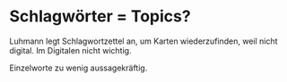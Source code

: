 # Schlagwörter = Topics?

Luhmann legt Schlagwortzettel an, um Karten wiederzufinden, weil nicht digital. Im Digitalen nicht wichtig.

Einzelworte zu wenig aussagekräftig.